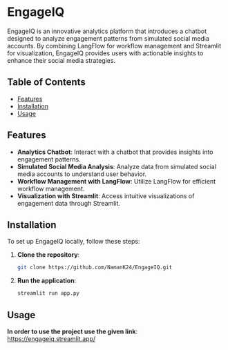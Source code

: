 # EngageIQ

EngageIQ is an innovative analytics platform that introduces a chatbot designed to analyze engagement patterns from simulated social media accounts.
By combining LangFlow for workflow management and Streamlit for visualization, EngageIQ provides users with actionable insights to enhance their social media strategies.

## Table of Contents

- [Features](#features)
- [Installation](#installation)
- [Usage](#usage)

## Features

- **Analytics Chatbot**: Interact with a chatbot that provides insights into engagement patterns.
- **Simulated Social Media Analysis**: Analyze data from simulated social media accounts to understand user behavior.
- **Workflow Management with LangFlow**: Utilize LangFlow for efficient workflow management.
- **Visualization with Streamlit**: Access intuitive visualizations of engagement data through Streamlit.

## Installation

To set up EngageIQ locally, follow these steps:

1. **Clone the repository**:

   ```bash
   git clone https://github.com/NamanK24/EngageIQ.git

2. **Run the application**:

   ```bash
   streamlit run app.py

## Usage

**In order to use the project use the given link**:
https://engageiq.streamlit.app/
